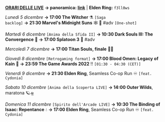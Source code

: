 <b><u>ORARI DELLE LIVE</u></b>
<b>→ panoramica: <a href="https://trello.com/b/iKwdSGf3/sabaku">link</a></b> | <b>Elden Ring:</b> <code>f3ll0ws</code>

<i>Lunedì 5 dicembre</i>
<b>→ 17:00 The Witcher</b> ⚗️ <code>[Saga backlog]</code>
<b>→ 21:30 Marvel's Midnight Suns</b> 🕸 🦇 #adv <code>[One-shot]</code>

<i>Martedì 6 dicembre</i>
     <code>[Anima della Sfida II]</code>
<b>→ 10:30 Dark Souls III: The Convergence</b> 🔮
<b>→ 17:00 Splatoon 3</b> 🔫 #adv

<i>Mercoledì 7 dicembre</i>
<b>→ 17:00 Titan Souls, finale</b> 🏹🗿

<i>Giovedì 8 dicembre</i>
     <code>[Retrogaming format]</code>
<b>→ 17:00 Blood Omen: Legacy of Kain</b> 🧛
<b>→ 23:59 The Game Awards 2022</b> ‼️ <code>[01:30 - 04:30 (CET)]</code>

<i>Venerdì 9 dicembre</i>
<b>→ 21:30 Elden Ring</b>, Seamless Co-op Run ♾️ <code>[feat. Cydonia]</code>

<i>Sabato 10 dicembre</i>
     <code>[Anima della Scoperta LIVE]</code>
<b>→ 14:00 Outer Wilds</b>, maratona 🪐🛸

<i>Domenica 11 dicembre</i>
     <code>[Spirito dell'Arcade LIVE]</code>
<b>→ 10:30 The Binding of Isaac: Repentance</b> 💧
<b>→ 17:00 Elden Ring</b>, Seamless Co-op Run ♾️ <code>[feat. Cydonia]</code>
